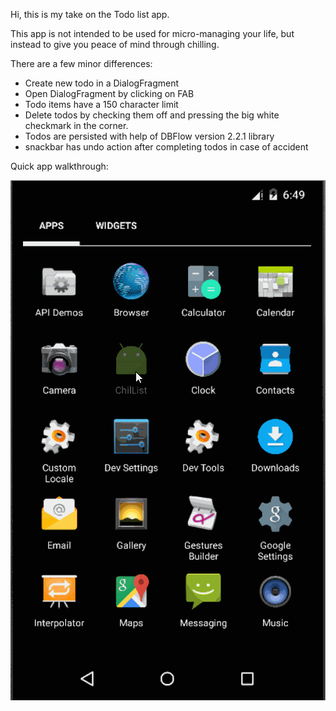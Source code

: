 Hi, this is my take on the Todo list app. 

This app is not intended to be used for micro-managing your life, 
but instead to give you peace of mind through chilling.  

There are a few minor differences: 

- Create new todo in a DialogFragment 
- Open DialogFragment by clicking on FAB
- Todo items have a 150 character limit
- Delete todos by checking them off and pressing the big white checkmark in the corner.
- Todos are persisted with help of DBFlow version 2.2.1 library 
- snackbar has undo action after completing todos in case of accident 

Quick app walkthrough:

![walkthrough-gif](https://github.com/simonc312/android-chill-list/blob/master/assets/ChilList_walkthrough.gif)
